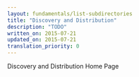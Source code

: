```yaml
---
layout: fundamentals/list-subdirectories
title: "Discovery and Distribution"
description: "TODO"
written_on: 2015-07-21
updated_on: 2015-07-21
translation_priority: 0
---
```


Discovery and Distribution Home Page
